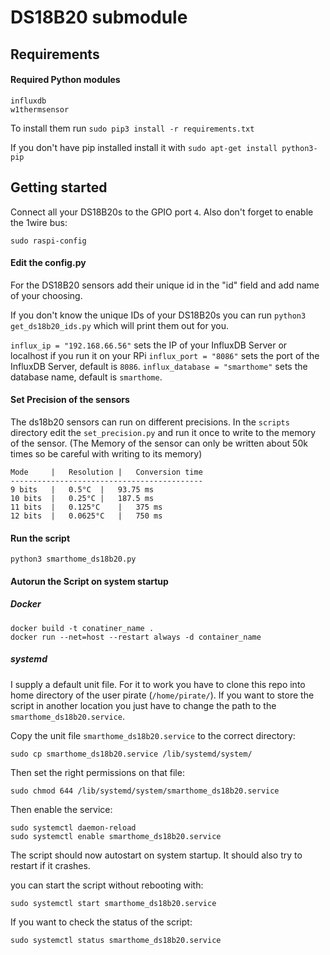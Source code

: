 # DS18B20 submodule

## Requirements

#### Required Python modules

````
influxdb
w1thermsensor
````

To install them run ``sudo pip3 install -r requirements.txt``

If you don't have pip installed install it with ``sudo apt-get install python3-pip``

## Getting started

Connect all your DS18B20s to the GPIO port ``4``.
Also don't forget to enable the 1wire bus:
````
sudo raspi-config
````

#### Edit the config.py

For the DS18B20 sensors add their unique id in the "id" field and add 
name of your choosing.

If you don't know the unique IDs of your DS18B20s you can run ``python3 get_ds18b20_ids.py``
which will print them out for you.

``influx_ip = "192.168.66.56"`` sets the IP of your InfluxDB Server or localhost if you run it on your RPi
``influx_port = "8086"`` sets the port of the InfluxDB Server, default is ``8086``.
``influx_database = "smarthome"`` sets the database name, default is ``smarthome``.

#### Set Precision of the sensors

The ds18b20 sensors can run on different precisions. In the ``scripts`` directory edit the ``set_precision.py``
and run it once to write to the memory of the sensor. (The Memory of the sensor can only be written about 50k times
so be careful with writing to its memory)

````
Mode	 |   Resolution	|   Conversion time
-------------------------------------------
9 bits	 |   0.5°C	|   93.75 ms
10 bits	 |   0.25°C	|   187.5 ms
11 bits	 |   0.125°C    |   375 ms
12 bits	 |   0.0625°C   |   750 ms
````

#### Run the script

````
python3 smarthome_ds18b20.py
````


#### Autorun the Script on system startup

##### Docker

````
docker build -t conatiner_name .
docker run --net=host --restart always -d container_name
````

##### systemd

I supply a default unit file. For it to work you have to clone this repo into home directory of the user pirate 
(``/home/pirate/``).
If you want to store the script in another location you just have to change the path to the 
``smarthome_ds18b20.service``.

Copy the unit file ``smarthome_ds18b20.service`` to the correct directory:

````sudo cp smarthome_ds18b20.service /lib/systemd/system/````

Then set the right permissions on that file:

````sudo chmod 644 /lib/systemd/system/smarthome_ds18b20.service````

Then enable the service:
````
sudo systemctl daemon-reload
sudo systemctl enable smarthome_ds18b20.service
````

The script should now autostart on system startup.
It should also try to restart if it crashes.

you can start the script without rebooting with:

````
sudo systemctl start smarthome_ds18b20.service
````

If you want to check the status of the script:

``sudo systemctl status smarthome_ds18b20.service``
